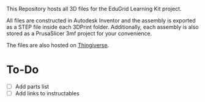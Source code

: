 This Repository hosts all 3D files for the EduGrid Learning Kit project.

All files are constructed in Autodesk Inventor and the assembly is exported as a STEP file inside each 3DPrint folder.
Additionally, each assembly is also stored as a PrusaSlicer 3mf project for your convenience.

The files are also hosted on [Thingiverse](https://www.thingiverse.com/maxhock/designs).

# To-Do
- [ ] Add parts list
- [ ] Add links to instructables

